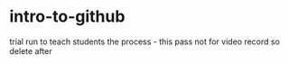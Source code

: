 # intro-to-github
trial run to teach students the process - this pass not for video record so delete after

